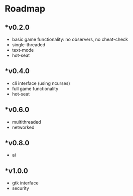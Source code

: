 Roadmap
======

*v0.2.0
------
* basic game functionality: no observers, no cheat-check
* single-threaded
* text-mode
* hot-seat

*v0.4.0
------
* cli interface (using ncurses)
* full game functionality
* hot-seat

*v0.6.0
------
* multithreaded
* networked

*v0.8.0
------
* ai

*v1.0.0
------
* gtk interface
* security

